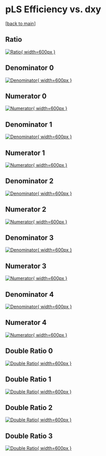 # pLS Efficiency vs. dxy

[[back to main](./)]



## Ratio

[![Ratio](../mtv/var/pLS_vtr_321_1_eff_dxy.png){ width=600px }](../mtv/var/pLS_vtr_321_1_eff_dxy.pdf)

## Denominator 0

[![Denominator](../mtv/den/pLS_vtr_321_1_eff_dxy_den0.png){ width=600px }](../mtv/den/pLS_vtr_321_1_eff_dxy_den0.pdf)

## Numerator 0

[![Numerator](../mtv/num/pLS_vtr_321_1_eff_dxy_num0.png){ width=600px }](../mtv/num/pLS_vtr_321_1_eff_dxy_num0.pdf)

## Denominator 1

[![Denominator](../mtv/den/pLS_vtr_321_1_eff_dxy_den1.png){ width=600px }](../mtv/den/pLS_vtr_321_1_eff_dxy_den1.pdf)

## Numerator 1

[![Numerator](../mtv/num/pLS_vtr_321_1_eff_dxy_num1.png){ width=600px }](../mtv/num/pLS_vtr_321_1_eff_dxy_num1.pdf)

## Denominator 2

[![Denominator](../mtv/den/pLS_vtr_321_1_eff_dxy_den2.png){ width=600px }](../mtv/den/pLS_vtr_321_1_eff_dxy_den2.pdf)

## Numerator 2

[![Numerator](../mtv/num/pLS_vtr_321_1_eff_dxy_num2.png){ width=600px }](../mtv/num/pLS_vtr_321_1_eff_dxy_num2.pdf)

## Denominator 3

[![Denominator](../mtv/den/pLS_vtr_321_1_eff_dxy_den3.png){ width=600px }](../mtv/den/pLS_vtr_321_1_eff_dxy_den3.pdf)

## Numerator 3

[![Numerator](../mtv/num/pLS_vtr_321_1_eff_dxy_num3.png){ width=600px }](../mtv/num/pLS_vtr_321_1_eff_dxy_num3.pdf)

## Denominator 4

[![Denominator](../mtv/den/pLS_vtr_321_1_eff_dxy_den4.png){ width=600px }](../mtv/den/pLS_vtr_321_1_eff_dxy_den4.pdf)

## Numerator 4

[![Numerator](../mtv/num/pLS_vtr_321_1_eff_dxy_num4.png){ width=600px }](../mtv/num/pLS_vtr_321_1_eff_dxy_num4.pdf)

## Double Ratio 0

[![Double Ratio](../mtv/ratio/pLS_vtr_321_1_eff_dxy_ratio0.png){ width=600px }](../mtv/ratio/pLS_vtr_321_1_eff_dxy_ratio0.pdf)

## Double Ratio 1

[![Double Ratio](../mtv/ratio/pLS_vtr_321_1_eff_dxy_ratio1.png){ width=600px }](../mtv/ratio/pLS_vtr_321_1_eff_dxy_ratio1.pdf)

## Double Ratio 2

[![Double Ratio](../mtv/ratio/pLS_vtr_321_1_eff_dxy_ratio2.png){ width=600px }](../mtv/ratio/pLS_vtr_321_1_eff_dxy_ratio2.pdf)

## Double Ratio 3

[![Double Ratio](../mtv/ratio/pLS_vtr_321_1_eff_dxy_ratio3.png){ width=600px }](../mtv/ratio/pLS_vtr_321_1_eff_dxy_ratio3.pdf)

